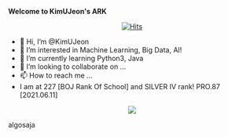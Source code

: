 __Welcome to KimUJeon's ARK__ <div align=center>[![Hits](https://hits.seeyoufarm.com/api/count/incr/badge.svg?url=https%3A%2F%2Fgithub.com%2FKimUJeon%2FKimUJeon&count_bg=%2379C83D&title_bg=%23555555&icon=yarn.svg&icon_color=%23E7E7E7&title=hits&edge_flat=false)](https://hits.seeyoufarm.com)</div>
- 👋 Hi, I’m @KimUJeon
- 👀 I’m interested in Machine Learning, Big Data, AI!
- 🌱 I’m currently learning Python3, Java
- 💞️ I’m looking to collaborate on ...
- 📫 How to reach me ...
- I am at 227 [BOJ Rank Of School] and SILVER IV rank! PRO.87 [2021.06.11]


<div align="center">
<img src="https://github-readme-stats.vercel.app/api?username=KimUJeon&show_icons=true&theme=tokyonight" align="center">
</div>

algosaja
<!---
KimUJeon/KimUJeon is a ✨ special ✨ repository because its `README.md` (this file) appears on your GitHub profile.
You can click the Preview link to take a look at your changes.
--->
